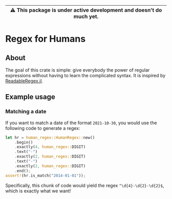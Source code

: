 | ⚠️ This package is under active development and doesn't do much yet. |
| -------------------------------------------------------------------------- |
# Regex for Humans
## About
The goal of this crate is simple: give everybody the power of regular expressions without having 
to learn the complicated syntax. It is inspired by [ReadableRegex.jl](https://github.com/jkrumbiegel/ReadableRegex.jl).

## Example usage
### Matching a date
If you want to match a date of the format `2021-10-30`, you would use the following code to generate a regex:
```rust
let hr = human_regex::HumanRegex::new()
    .begin()
    .exactly(4, human_regex::DIGIT)
    .text("-")
    .exactly(2, human_regex::DIGIT)
    .text("-")
    .exactly(2, human_regex::DIGIT)
    .end();
assert!(hr.is_match("2014-01-01"));
```
Specifically, this chunk of code would yield the regex `^\d{4}-\d{2}-\d{2}$`, which is exactly what we want!
